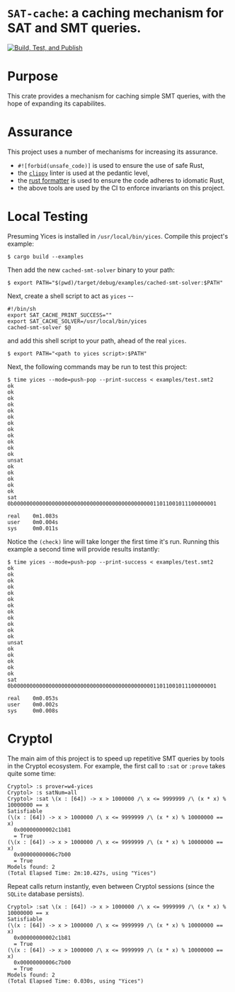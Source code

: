 # `SAT-cache`: a caching mechanism for SAT and SMT queries.

[![Build, Test, and Publish](https://github.com/weaversa/sat-cache/actions/workflows/main.yml/badge.svg)](https://github.com/weaversa/sat-cache/actions/workflows/main.yml)

# Purpose

This crate provides a mechanism for caching simple SMT queries, with the hope of expanding its capabilites.

# Assurance

This project uses a number of mechanisms for increasing its assurance.

  - `#![forbid(unsafe_code)]` is used to ensure the use of safe Rust,
  - the [`clippy`](https://github.com/rust-lang/rust-clippy) linter is
    used at the pedantic level,
  - the [rust formatter](https://github.com/rust-lang/rustfmt) is used
    to ensure the code adheres to idomatic Rust,
  - the above tools are used by the CI to enforce invariants on this project.

# Local Testing

Presuming Yices is installed in `/usr/local/bin/yices`. Compile this
project's example:

```
$ cargo build --examples
```

Then add the new `cached-smt-solver` binary to your path:

```
$ export PATH="$(pwd)/target/debug/examples/cached-smt-solver:$PATH"
```

Next, create a shell script to act as `yices` --

```yices
#!/bin/sh
export SAT_CACHE_PRINT_SUCCESS=""
export SAT_CACHE_SOLVER=/usr/local/bin/yices
cached-smt-solver $@
```

and add this shell script to your path, ahead of the real `yices`.

```
$ export PATH="<path to yices script>:$PATH"
```

Next, the following commands may be run to test this project:

```
$ time yices --mode=push-pop --print-success < examples/test.smt2
ok
ok
ok
ok
ok
ok
ok
ok
ok
ok
ok
ok
unsat
ok
ok
ok
ok
ok
sat
0b0000000000000000000000000000000000000000000011011001011100000001

real    0m1.083s
user    0m0.004s
sys     0m0.011s
```

Notice the `(check)` line will take longer the first time it's run. Running this example a second time will provide results instantly:

```
$ time yices --mode=push-pop --print-success < examples/test.smt2
ok
ok
ok
ok
ok
ok
ok
ok
ok
ok
ok
ok
unsat
ok
ok
ok
ok
ok
sat
0b0000000000000000000000000000000000000000000011011001011100000001

real    0m0.053s
user    0m0.002s
sys     0m0.008s
```

# Cryptol

The main aim of this project is to speed up repetitive SMT queries by
tools in the Cryptol ecosystem. For example, the first call to `:sat`
or `:prove` takes quite some time:

```
Cryptol> :s prover=w4-yices
Cryptol> :s satNum=all
Cryptol> :sat \(x : [64]) -> x > 1000000 /\ x <= 9999999 /\ (x * x) % 10000000 == x
Satisfiable
(\(x : [64]) -> x > 1000000 /\ x <= 9999999 /\ (x * x) % 10000000 == x)
  0x00000000002c1b81
  = True
(\(x : [64]) -> x > 1000000 /\ x <= 9999999 /\ (x * x) % 10000000 == x)
  0x00000000006c7b00
  = True
Models found: 2
(Total Elapsed Time: 2m:10.427s, using "Yices")
```

Repeat calls return instantly, even between Cryptol sessions
(since the `SQLite` database persists).

```
Cryptol> :sat \(x : [64]) -> x > 1000000 /\ x <= 9999999 /\ (x * x) % 10000000 == x
Satisfiable
(\(x : [64]) -> x > 1000000 /\ x <= 9999999 /\ (x * x) % 10000000 == x)
  0x00000000002c1b81
  = True
(\(x : [64]) -> x > 1000000 /\ x <= 9999999 /\ (x * x) % 10000000 == x)
  0x00000000006c7b00
  = True
Models found: 2
(Total Elapsed Time: 0.030s, using "Yices")
```
